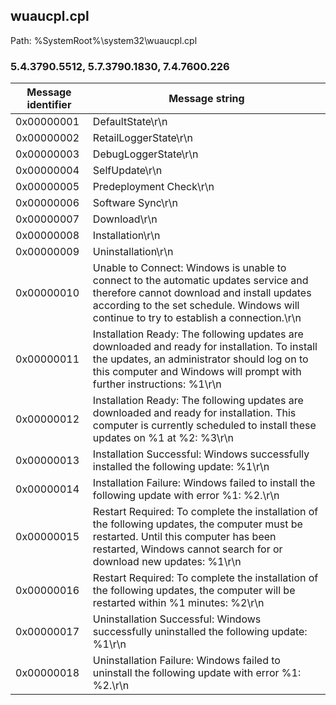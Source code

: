 ## wuaucpl.cpl

Path: %SystemRoot%\system32\wuaucpl.cpl

### 5.4.3790.5512, 5.7.3790.1830, 7.4.7600.226

Message identifier | Message string
--- | ---
0x00000001 | DefaultState\r\n
0x00000002 | RetailLoggerState\r\n
0x00000003 | DebugLoggerState\r\n
0x00000004 | SelfUpdate\r\n
0x00000005 | Predeployment Check\r\n
0x00000006 | Software Sync\r\n
0x00000007 | Download\r\n
0x00000008 | Installation\r\n
0x00000009 | Uninstallation\r\n
0x00000010 | Unable to Connect: Windows is unable to connect to the automatic updates service and therefore cannot download and install updates according to the set schedule. Windows will continue to try to establish a connection.\r\n
0x00000011 | Installation Ready: The following updates are downloaded and ready for installation. To install the updates, an administrator should log on to this computer and Windows will prompt with further instructions: %1\r\n
0x00000012 | Installation Ready: The following updates are downloaded and ready for installation. This computer is currently scheduled to install these updates on %1 at %2: %3\r\n
0x00000013 | Installation Successful: Windows successfully installed the following update: %1\r\n
0x00000014 | Installation Failure: Windows failed to install the following update with error %1: %2.\r\n
0x00000015 | Restart Required: To complete the installation of the following updates, the computer must be restarted. Until this computer has been restarted, Windows cannot search for or download new updates: %1\r\n
0x00000016 | Restart Required: To complete the installation of the following updates, the computer will be restarted within %1 minutes: %2\r\n
0x00000017 | Uninstallation Successful: Windows successfully uninstalled the following update: %1\r\n
0x00000018 | Uninstallation Failure: Windows failed to uninstall the following update with error %1: %2.\r\n
